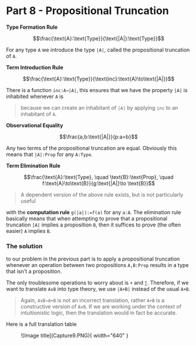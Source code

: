 # Part 8 - Propositional Truncation

**Type Formation Rule**

$$\frac{\text{A}:\text{Type}}{\text{|A|}:\text{Type}}$$

For any type `A` we introduce the type `|A|`, called the propositional truncation of `A`. 

**Term Introduction Rule**

$$\frac{\text{A}:\text{Type}}{\text{inc}:\text{A}\to\text{|A|}}$$

There is a function `inc:A→|A|`, this ensures that we have the property `|A|` is inhabited whenever `A` is 

> because we can create an inhabitant of `|A|` by applying `inc` to an inhabitant of `A`. 

**Observational Equality**

$$\frac{a,b:\text{|A|}}{p:a=b}$$

Any two terms of the propositional truncation are equal. Obviously this means that `|A|:Prop` for any `A:Type`.

**Term Elimination Rule**

$$\frac{\text{A}:\text{Type}, \quad \text{B}:\text{Prop}, \quad f:\text{A}\to\text{B}}{g:\text{|A|}\to \text{B}}$$

> A dependent version of the above rule exists, but is not particularly useful

with the **computation rule** `g(|a|):=f(a)` for any `a:A`. The elimination rule basically means that when attempting to prove that a propositional truncation `|A|` implies a proposition `B`, then it suffices to prove (the often easier) `A` implies `B`. 

### The solution

to our problem in the previous part is to apply a propositional truncation whenever an operation between two propositions `A,B:Prop` results in a type that isn't a proposition. 

The only troublesome operations to worry about is `+` and `∑`. Therefore, if we want to translate `A∨B` into type theory, we use `|A+B|` instead of the usual `A+B`. 

> Again, `A∨B→A+B` is not an incorrect translation, rather `A+B` is a constructive version of `A∨B`. If we are working under the context of intuitionistic logic, then the translation would in fact be accurate.

Here is a full translation table

<figure markdown>
  ![Image title](Capture9.PNG){ width="640" }
</figure>

